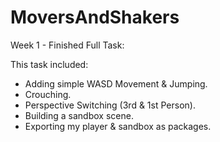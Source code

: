 # MoversAndShakers
 Week 1 - Finished Full Task:
 
 This task included:
 
 - Adding simple WASD Movement & Jumping.
 - Crouching.
 - Perspective Switching (3rd & 1st Person).
 - Building a sandbox scene.
 - Exporting my player & sandbox as packages.
 

